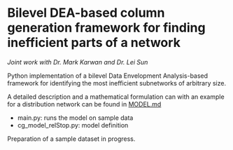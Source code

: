 # Bilevel DEA-based column generation framework for finding inefficient parts of a network

_Joint work with Dr. Mark Karwan and Dr. Lei Sun_

Python implementation of a bilevel Data Envelopment Analysis-based framework for identifying the most inefficient subnetworks of arbitrary size. 

A detailed description and a mathematical formulation can with an example for a distribution network can be found in [MODEL.md](https://github.com/riabova/NetworkEfficiency/blob/main/MODEL.md)

- main.py: runs the model on sample data
- cg_model_relStop.py: model definition

Preparation of a sample dataset in progress.
